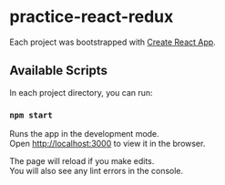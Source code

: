 # practice-react-redux

Each project was bootstrapped with [Create React App](https://github.com/facebook/create-react-app).

## Available Scripts

In each project directory, you can run:

### `npm start`

Runs the app in the development mode.<br>
Open [http://localhost:3000](http://localhost:3000) to view it in the browser.

The page will reload if you make edits.<br>
You will also see any lint errors in the console.
